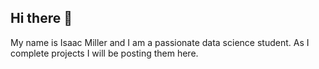 ## Hi there 👋
My name is Isaac Miller and I am a passionate data science student. As I complete projects I will be posting them here.

<!--
**Imick5555/Imick5555** is a ✨ _special_ ✨ repository because its `README.md` (this file) appears on your GitHub profile.
This is my repository
Here are some ideas to get you started:

- 🔭 I’m currently working on ...
- 🌱 I’m currently learning ...
- 👯 I’m looking to collaborate on ...
- 🤔 I’m looking for help with ...
- 💬 Ask me about ...
- 📫 How to reach me: ...
- 😄 Pronouns: ...
- ⚡ Fun fact: ...
-->

